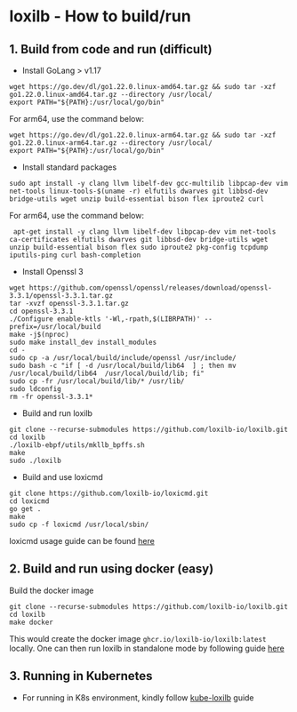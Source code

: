 # loxilb - How to build/run

## 1. Build from code and run (difficult)

* Install GoLang > v1.17

```
wget https://go.dev/dl/go1.22.0.linux-amd64.tar.gz && sudo tar -xzf go1.22.0.linux-amd64.tar.gz --directory /usr/local/
export PATH="${PATH}:/usr/local/go/bin"
```
For arm64, use the command below:
```
wget https://go.dev/dl/go1.22.0.linux-arm64.tar.gz && sudo tar -xzf go1.22.0.linux-arm64.tar.gz --directory /usr/local/
export PATH="${PATH}:/usr/local/go/bin"
```

* Install standard packages
```
sudo apt install -y clang llvm libelf-dev gcc-multilib libpcap-dev vim net-tools linux-tools-$(uname -r) elfutils dwarves git libbsd-dev bridge-utils wget unzip build-essential bison flex iproute2 curl
```
For arm64, use the command below:
```
 apt-get install -y clang llvm libelf-dev libpcap-dev vim net-tools ca-certificates elfutils dwarves git libbsd-dev bridge-utils wget unzip build-essential bison flex sudo iproute2 pkg-config tcpdump iputils-ping curl bash-completion
```
* Install Openssl 3
```
wget https://github.com/openssl/openssl/releases/download/openssl-3.3.1/openssl-3.3.1.tar.gz   
tar -xvzf openssl-3.3.1.tar.gz   
cd openssl-3.3.1
./Configure enable-ktls '-Wl,-rpath,$(LIBRPATH)' --prefix=/usr/local/build   
make -j$(nproc)
sudo make install_dev install_modules
cd -   
sudo cp -a /usr/local/build/include/openssl /usr/include/   
sudo bash -c "if [ -d /usr/local/build/lib64  ] ; then mv /usr/local/build/lib64  /usr/local/build/lib; fi"   
sudo cp -fr /usr/local/build/lib/* /usr/lib/   
sudo ldconfig   
rm -fr openssl-3.3.1*   
```
* Build and run loxilb 
```
git clone --recurse-submodules https://github.com/loxilb-io/loxilb.git
cd loxilb
./loxilb-ebpf/utils/mkllb_bpffs.sh
make
sudo ./loxilb 
```
* Build and use loxicmd 

```
git clone https://github.com/loxilb-io/loxicmd.git
cd loxicmd
go get .
make
sudo cp -f loxicmd /usr/local/sbin/
```
loxicmd usage guide can be found [here](https://loxilb-io.github.io/loxilbdocs/cmd/)

## 2. Build and run using docker (easy)

Build the docker image    
```
git clone --recurse-submodules https://github.com/loxilb-io/loxilb.git
cd loxilb
make docker
```

This would create the docker image ```ghcr.io/loxilb-io/loxilb:latest``` locally. One can then run loxilb in standalone mode by following guide [here](https://github.com/loxilb-io/loxilbdocs/blob/main/docs/standalone.md)


## 3. Running in Kubernetes   
* For running in K8s environment, kindly follow [kube-loxilb](https://loxilb-io.github.io/loxilbdocs/kube-loxilb/) guide     


